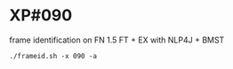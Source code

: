 # XP\#090

frame identification on FN 1.5 FT + EX with NLP4J + BMST

```
./frameid.sh -x 090 -a
```
